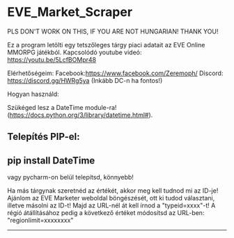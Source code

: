 # EVE_Market_Scraper

PLS DON'T WORK ON THIS, IF YOU ARE NOT HUNGARIAN! THANK YOU!


Ez a program letölti egy tetszőleges tárgy piaci adatait az EVE Online MMORPG játékból.
Kapcsolódó youtube videó: https://youtu.be/5LcfBOMpr48



Elérhetőségeim:
Facebook:https://www.facebook.com/Zeremoph/
Discord: https://discord.gg/HWRg5ya
(Inkább DC-n ha fontos!)

Hogyan használd:

Szükéged lesz a DateTime module-ra! (https://docs.python.org/3/library/datetime.html#). 

Telepítés PIP-el:
-------------------------------------------------------------------------------------------------------------------------------------------------------------------------
pip install DateTime
-------------------------------------------------------------------------------------------------------------------------------------------------------------------------
vagy pycharm-on belül telepítsd, könnyebb!

Ha más tárgynak szeretnéd az értékét, akkor meg kell tudnod mi az ID-je! Ajánlom az EVE Marketer weboldal böngészését, ott ki tudod választani, illetve másolni az ID-t!
Majd az URL-nél át kell írnod a "typeid=xxxx"-t! 
A régió átállításához pedig a következő értéket módosítsd az URL-ben: "regionlimit=xxxxxxxx"

-------------------------------------------------------------------------------------------------------------------------------------------------------------------------

